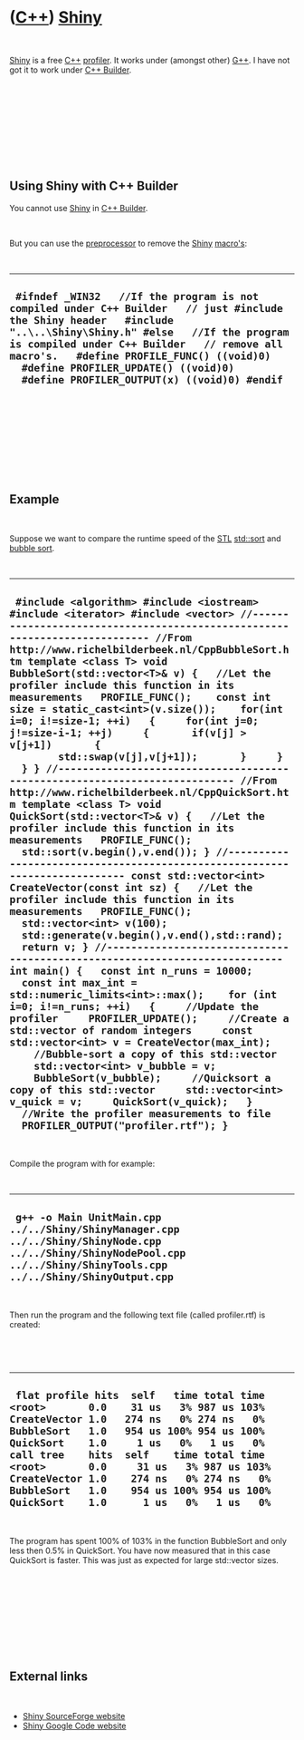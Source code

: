 



 

 

 

 

 

([C++](Cpp.md)) [Shiny](CppShiny.md)
======================================

 

[Shiny](CppShiny.md) is a free [C++](Cpp.md)
[profiler](CppProfiler.md). It works under (amongst other)
[G++](CppGpp.md). I have not got it to work under [C++
Builder](CppBuilder.md).

 

 

 

 

 

Using Shiny with C++ Builder
----------------------------

You cannot use [Shiny](CppShiny.md) in [C++ Builder](CppBuilder.md).

 

But you can use the [preprocessor](CppPreprocessor.md) to remove the
[Shiny](CppShiny.md) [macro's](CppMacro.md):

 

  ----------------------------------------------------------------------------------------------------------------------------------------------------------------------------------------------------------------------------------------------------------------------------------------------------------------------------------------------------
  ` #ifndef _WIN32   //If the program is not compiled under C++ Builder   // just #include the Shiny header   #include "..\..\Shiny\Shiny.h" #else   //If the program is compiled under C++ Builder   // remove all macro's.   #define PROFILE_FUNC() ((void)0)   #define PROFILER_UPDATE() ((void)0)   #define PROFILER_OUTPUT(x) ((void)0) #endif`
  ----------------------------------------------------------------------------------------------------------------------------------------------------------------------------------------------------------------------------------------------------------------------------------------------------------------------------------------------------

 

 

 

 

 

Example
-------

 

Suppose we want to compare the runtime speed of the [STL](CppStl.md)
[std::sort](CppSort.md) and [bubble sort](CppBubbleSort.md).

 

  ------------------------------------------------------------------------------------------------------------------------------------------------------------------------------------------------------------------------------------------------------------------------------------------------------------------------------------------------------------------------------------------------------------------------------------------------------------------------------------------------------------------------------------------------------------------------------------------------------------------------------------------------------------------------------------------------------------------------------------------------------------------------------------------------------------------------------------------------------------------------------------------------------------------------------------------------------------------------------------------------------------------------------------------------------------------------------------------------------------------------------------------------------------------------------------------------------------------------------------------------------------------------------------------------------------------------------------------------------------------------------------------------------------------------------------------------------------------------------------------------------------------------------------------------------------------------------------------------------------------------------------------------------------------------------------------------------------------------------------------------------------------------------------------------------------------------------------------------------------------------------------------
  ` #include <algorithm> #include <iostream> #include <iterator> #include <vector> //--------------------------------------------------------------------------- //From http://www.richelbilderbeek.nl/CppBubbleSort.htm template <class T> void BubbleSort(std::vector<T>& v) {   //Let the profiler include this function in its measurements   PROFILE_FUNC();    const int size = static_cast<int>(v.size());    for(int i=0; i!=size-1; ++i)   {     for(int j=0; j!=size-i-1; ++j)     {       if(v[j] > v[j+1])       {         std::swap(v[j],v[j+1]);       }     }   } } //--------------------------------------------------------------------------- //From http://www.richelbilderbeek.nl/CppQuickSort.htm template <class T> void QuickSort(std::vector<T>& v) {   //Let the profiler include this function in its measurements   PROFILE_FUNC();    std::sort(v.begin(),v.end()); } //--------------------------------------------------------------------------- const std::vector<int> CreateVector(const int sz) {   //Let the profiler include this function in its measurements   PROFILE_FUNC();    std::vector<int> v(100);   std::generate(v.begin(),v.end(),std::rand);   return v; } //--------------------------------------------------------------------------- int main() {   const int n_runs = 10000;   const int max_int = std::numeric_limits<int>::max();    for (int i=0; i!=n_runs; ++i)   {     //Update the profiler     PROFILER_UPDATE();     //Create a std::vector of random integers     const std::vector<int> v = CreateVector(max_int);     //Bubble-sort a copy of this std::vector     std::vector<int> v_bubble = v;     BubbleSort(v_bubble);     //Quicksort a copy of this std::vector     std::vector<int> v_quick = v;     QuickSort(v_quick);   }   //Write the profiler measurements to file   PROFILER_OUTPUT("profiler.rtf"); }`
  ------------------------------------------------------------------------------------------------------------------------------------------------------------------------------------------------------------------------------------------------------------------------------------------------------------------------------------------------------------------------------------------------------------------------------------------------------------------------------------------------------------------------------------------------------------------------------------------------------------------------------------------------------------------------------------------------------------------------------------------------------------------------------------------------------------------------------------------------------------------------------------------------------------------------------------------------------------------------------------------------------------------------------------------------------------------------------------------------------------------------------------------------------------------------------------------------------------------------------------------------------------------------------------------------------------------------------------------------------------------------------------------------------------------------------------------------------------------------------------------------------------------------------------------------------------------------------------------------------------------------------------------------------------------------------------------------------------------------------------------------------------------------------------------------------------------------------------------------------------------------------------------

 

Compile the program with for example:

 

  -------------------------------------------------------------------------------------------------------------------------------------------------------------------------
  ` g++ -o Main UnitMain.cpp ../../Shiny/ShinyManager.cpp ../../Shiny/ShinyNode.cpp ../../Shiny/ShinyNodePool.cpp ../../Shiny/ShinyTools.cpp ../../Shiny/ShinyOutput.cpp`
  -------------------------------------------------------------------------------------------------------------------------------------------------------------------------

 

Then run the program and the following text file (called profiler.rtf)
is created:

 

 

  ------------------------------------------------------------------------------------------------------------------------------------------------------------------------------------------------------------------------------------------------------------------------------------------------------------------------------------------------------------------------------------------------------------------------------------------------------
  ` flat profile hits  self   time total time <root>       0.0    31 us   3% 987 us 103% CreateVector 1.0   274 ns   0% 274 ns   0% BubbleSort   1.0   954 us 100% 954 us 100% QuickSort    1.0     1 us   0%   1 us   0%  call tree    hits  self    time total time <root>       0.0     31 us   3% 987 us 103% CreateVector 1.0    274 ns   0% 274 ns   0% BubbleSort   1.0    954 us 100% 954 us 100% QuickSort    1.0      1 us   0%   1 us   0%`
  ------------------------------------------------------------------------------------------------------------------------------------------------------------------------------------------------------------------------------------------------------------------------------------------------------------------------------------------------------------------------------------------------------------------------------------------------------

 

The program has spent 100% of 103% in the function BubbleSort and only
less then 0.5% in QuickSort. You have now measured that in this case
QuickSort is faster. This was just as expected for large std::vector
sizes.

 

 

 

 

 

External links
--------------

 

-   [Shiny SourceForge
    website](http://sourceforge.net/projects/shinyprofiler)
-   [Shiny Google Code website](http://code.google.com/p/shinyprofiler)

 

 

 

 

 





 



